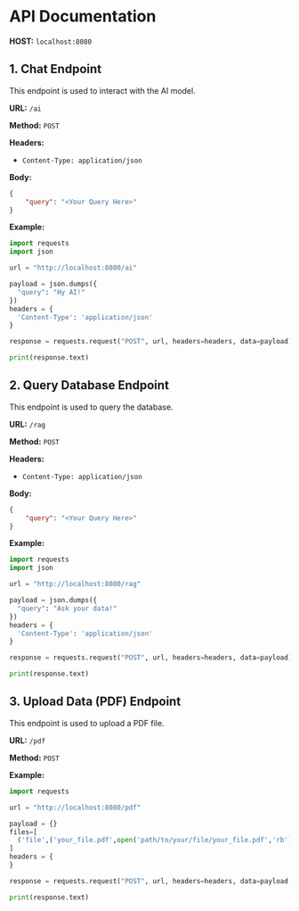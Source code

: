 # API Documentation
**HOST:** `localhost:8080`

## 1. Chat Endpoint

This endpoint is used to interact with the AI model.

**URL:** `/ai`

**Method:** `POST`

**Headers:**

- `Content-Type: application/json`

**Body:**

```json
{
    "query": "<Your Query Here>"
}
```

**Example:**

```python
import requests
import json

url = "http://localhost:8080/ai"

payload = json.dumps({
  "query": "Hy AI!"
})
headers = {
  'Content-Type': 'application/json'
}

response = requests.request("POST", url, headers=headers, data=payload)

print(response.text)
```

## 2. Query Database Endpoint

This endpoint is used to query the database.

**URL:** `/rag`

**Method:** `POST`

**Headers:**

- `Content-Type: application/json`

**Body:**

```json
{
    "query": "<Your Query Here>"
}
```

**Example:**

```python
import requests
import json

url = "http://localhost:8080/rag"

payload = json.dumps({
  "query": "Ask your data!"
})
headers = {
  'Content-Type': 'application/json'
}

response = requests.request("POST", url, headers=headers, data=payload)

print(response.text)
```

## 3. Upload Data (PDF) Endpoint

This endpoint is used to upload a PDF file.

**URL:** `/pdf`

**Method:** `POST`

**Example:**

```python
import requests

url = "http://localhost:8080/pdf"

payload = {}
files=[
  ('file',('your_file.pdf',open('path/to/your/file/your_file.pdf','rb'),'application/pdf'))
]
headers = {
}

response = requests.request("POST", url, headers=headers, data=payload, files=files)

print(response.text)
```
